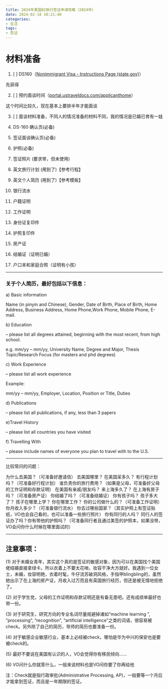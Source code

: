 ```yaml
---
title: 2024年美国B2旅行签证申请攻略（2024年）
date: 2024-02-18 10:21:40
categories: 
- 生活
tags:
- 签证
---
```

# 材料准备

1. [ ] DS160（[Nonimmigrant Visa - Instructions Page (state.gov)](https://ceac.state.gov/genniv/)）

先获得

2. [ ] 预约面谈时间（[portal.ustraveldocs.com/applicanthome](https://portal.ustraveldocs.com/applicanthome)）

这个时间比较久，现在基本上要排半年才能面谈

3. [ ] 面谈材料准备，不同人的情况准备的材料不同，我的情况是已婚已育有一娃



1. DS-160 确认页(必备)
2. 签证面谈确认页(必备)
3. 护照(必备)
4. 签证照片 (要求带，但未使用)
5. 英文旅行计划 (用到了)【参考行程】
6. 英文个人简历 (用到了)【参考模板】
7. 银行流水
8. 户籍证明
9. 工作证明
10. 身份证复印件
11. 护照复印件
12. 房产证
13. 结婚证（证明已婚）
14. 户口本和家庭合照（证明有小孩）

---

### 关于个人简历，最好包括以下信息：

a) Basic information

Name (in pinyin and Chinese), Gender, Date of Birth, Place of Birth, Home Address, Business Address, Home Phone,Work Phone, Mobile Phone, E-mail.

b) Education

– please list all degrees attained, beginning with the most recent, from high school.

e.g. mm/yy – mm/yy, University Name, Degree and Major, Thesis Topic/Research Focus (for masters and phd degrees)

c) Work Experience

– please list all work experience

Example:

mm/yy – mm/yy, Employer, Location, Position or Title, Duties

d) Publications

– please list all publications, if any, less than 3 papers

e)Travel History

– please list all countries you have visited

f) Travelling With

– please include names of everyone you plan to travel with to the U.S.

---


比较常问的问题：

为什么去美国？（可准备好邀请信）
去美国哪里？
在美国呆多久？
有行程计划吗？（可准备好行程计划）
谁负责你的旅行费用？（如果是父母，可准备好父母的工作证明和存款证明）
在美国有亲戚/朋友吗？
来上海多久了？
在上海有房子吗？（可准备房产证）
你结婚了吗？（可准备结婚证）
你有孩子吗？
孩子多大了？
孩子在哪里上学？
你在哪里工作？
你的公司做什么的？（可准备工作证明）
你月收入多少？（可准备银行流水）
你去过哪些国家？（其实护照上有签证贴纸，VO也会自己看的，也可以准备一些旅行照片）
你有同行的人吗？
同行人的签证办了吗？你有带他的护照吗？（可准备同行者且通过美签的护照本，如果没带，VO会问你什么时候在哪里面试的）

---

## 注意事项：

(1) 对于未婚女青年，其实这个真的是签证的敏感对象，因为可以在美国找个美国佬结婚直接拿绿卡。所以衣着上不要太花哨，妆容干净大方就好。我遇到一位女士，未婚，妆容明艳，衣着时髦，牛仔流苏破洞风格，手指甲blingbling的，虽然她出示了在上海的房产证，月收入过万而且有英国旅行经历，但还是被无情地拒绝了。

(2) 对于学生党，父母的工作证明和存款证明还是有备无患吧。还有成绩单最好也带一份。

(3) 对于研究生，研究方向的专业名词尽量规避掉诸如“machine learning ”, “processing”, “recognition”, “artificial intelligence”之类的词语，很容易被check。另外除了自己的简历，导师的简历也要准备一份。

(4) 对于敏感企业敏感行业，基本上必经被check，哪怕是华为中兴的保安也是要被check的。

(5) 最好不要说在美国有认识的人，VO会觉得你有移民倾向……

(6) VO问什么你就答什么，一般来说材料也是VO问你要了你再给他

注：Check就是指行政审批(Administrative Processing, AP)，一般要等一个月后才能拿到签证，而且是一年期限的签证。
